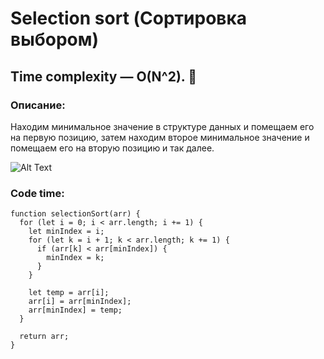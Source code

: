 # Selection sort (Сортировка выбором)

## Time complexity — O(N^2). &#129301;

### Описание:
Находим минимальное значение в структуре данных и помещаем его на первую позицию, затем находим второе минимальное значение и помещаем его на вторую позицию и так далее.  

![Alt Text](https://techrocks.ru/wp-content/uploads/2020/08/mbzjewb2l897eiidkr14.gif)

### Code time:
```
function selectionSort(arr) {
  for (let i = 0; i < arr.length; i += 1) {
    let minIndex = i;
    for (let k = i + 1; k < arr.length; k += 1) {
      if (arr[k] < arr[minIndex]) {
        minIndex = k;
      }
    }

    let temp = arr[i];
    arr[i] = arr[minIndex];
    arr[minIndex] = temp;
  }

  return arr;
}
```
